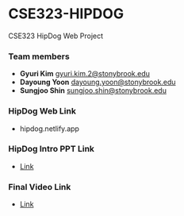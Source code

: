 # CSE323-HIPDOG
CSE323 HipDog Web Project

### Team members
* __Gyuri Kim__    <gyuri.kim.2@stonybrook.edu> 
* __Dayoung Yoon__ <dayoung.yoon@stonybrook.edu>  
* __Sungjoo Shin__ <sungjoo.shin@stonybrook.edu>

### HipDog Web Link
* hipdog.netlify.app

### HipDog Intro PPT Link
* [Link](https://docs.google.com/presentation/d/1aeIoG1PqAZa-il5dhJ0TD6niUAtQBFQ30Z_xsLesPMM/edit?usp=sharing)

### Final Video Link
* [Link](https://www.youtube.com/watch?v=c6y12Nm50_E)
